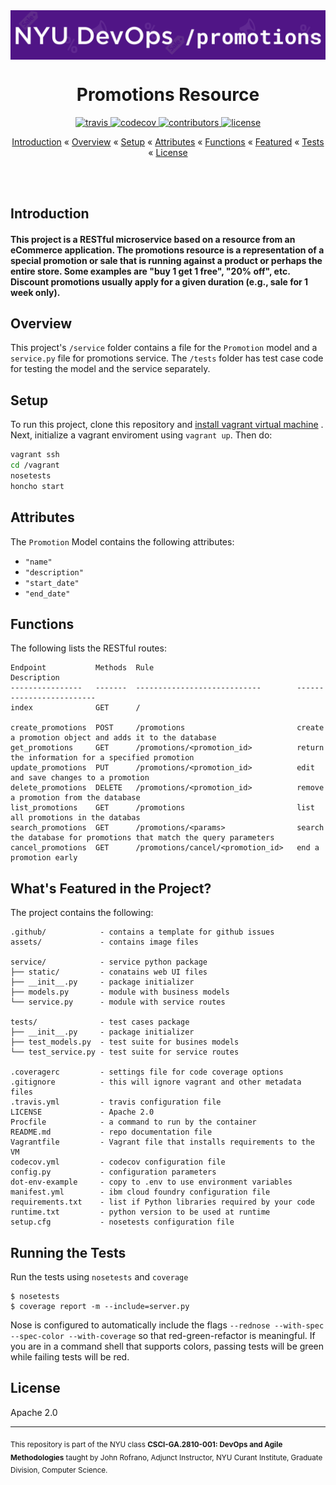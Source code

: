 <img align="center" src="https://github.com/DevOps-Promo/promotions/blob/master/assets/promo.png" alt="Promo" width="900">
<h1 align="center">
Promotions Resource
</h1>


<p align="center">
    <a href="https://travis-ci.org/DevOps-Promo/promotions">
        <img src="https://travis-ci.org/DevOps-Promo/promotions.svg?branch=master"
             alt="travis">
      </a>
    <a href="https://codecov.io/gh/DevOps-Promo/promotions">
    <img src="https://codecov.io/gh/DevOps-Promo/promotions/branch/master/graph/badge.svg"
         alt="codecov">
    </a>
    <a href="https://github.com/devops-promo/promotions/graphs/contributors">
    <img src="https://img.shields.io/github/contributors/devops-promo/promotions.svg"
         alt="contributors">
    </a>
    <a href="https://opensource.org/licenses/Apache-2.0">
    <img src="https://img.shields.io/badge/License-Apache%202.0-blue.svg"
         alt="license">
    </a>
</p>

<p align="center">
  <a href="#introduction">Introduction</a> «
  <a href="#overview">Overview</a> «
  <a href="#setup">Setup</a> «
  <a href="#attributes">Attributes</a> «
  <a href="#functions">Functions</a> «
  <a href="#whats-featured-in-the-project">Featured</a> «
  <a href="#running-the-tests">Tests</a> «
  <a href="#license">License</a>
</p>


<br>
<br>




## Introduction

#### This project is a RESTful microservice based on a resource from an eCommerce application. The promotions resource is a representation of a special promotion or sale that is running against a product or perhaps the entire store. Some examples are "buy 1 get 1 free", "20% off", etc. Discount promotions usually apply for a given duration (e.g., sale for 1 week only).



## Overview

This project's `/service` folder contains a file for the `Promotion` model and a `service.py` file for promotions service. The `/tests` folder has test case code for testing the model and the service separately. 


## Setup

To run this project, clone this repository and 
[install vagrant virtual machine](https://www.vagrantup.com/downloads.html)
. Next, initialize a vagrant enviroment using `vagrant up`. Then do:

```bash
vagrant ssh
cd /vagrant
nosetests
honcho start
```

## Attributes

The `Promotion` Model contains the following attributes: <br>
* `"name"` <br>
* `"description"` <br>
* `"start_date"`<br>
* `"end_date"`<br>


## Functions

The following lists the RESTful routes:
```
Endpoint           Methods  Rule                                Description
----------------   -------  ----------------------------        -------------------------
index              GET      /                            

create_promotions  POST     /promotions                         create a promotion object and adds it to the database
get_promotions     GET      /promotions/<promotion_id>          return the information for a specified promotion
update_promotions  PUT      /promotions/<promotion_id>          edit and save changes to a promotion
delete_promotions  DELETE   /promotions/<promotion_id>          remove a promotion from the database
list_promotions    GET      /promotions                         list all promotions in the databas
search_promotions  GET      /promotions/<params>                search the database for promotions that match the query parameters
cancel_promotions  GET      /promotions/cancel/<promotion_id>   end a promotion early

```



## What's Featured in the Project?

The project contains the following:

```text
.github/            - contains a template for github issues
assets/             - contains image files

service/            - service python package
├── static/         - conatains web UI files
├── __init__.py     - package initializer
├── models.py       - module with business models
└── service.py      - module with service routes

tests/              - test cases package
├── __init__.py     - package initializer
├── test_models.py  - test suite for busines models
└── test_service.py - test suite for service routes

.coveragerc         - settings file for code coverage options
.gitignore          - this will ignore vagrant and other metadata files
.travis.yml         - travis configuration file
LICENSE             - Apache 2.0
Procfile            - a command to run by the container
README.md           - repo documentation file
Vagrantfile         - Vagrant file that installs requirements to the VM
codecov.yml         - codecov configuration file
config.py           - configuration parameters
dot-env-example     - copy to .env to use environment variables
manifest.yml        - ibm cloud foundry configuration file
requirements.txt    - list if Python libraries required by your code
runtime.txt         - python version to be used at runtime
setup.cfg           - nosetests configuration file
```



## Running the Tests

Run the tests using `nosetests` and `coverage`

    $ nosetests
    $ coverage report -m --include=server.py

Nose is configured to automatically include the flags `--rednose --with-spec --spec-color --with-coverage` so that red-green-refactor is meaningful. If you are in a command shell that supports colors, passing tests will be green while failing tests will be red.



## License
Apache 2.0

---
<sub> This repository is part of the NYU class **CSCI-GA.2810-001: DevOps and Agile Methodologies** taught by John Rofrano, Adjunct Instructor, NYU Curant Institute, Graduate Division, Computer Science.</sub>
